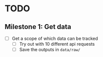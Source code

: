 # TODO

## Milestone 1: Get data

* [ ] Get a scope of which data can be tracked
  * [ ] Try out with 10 different api requests
  * [ ] Save the outputs in `data/raw/`
